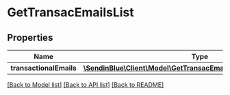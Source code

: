 # GetTransacEmailsList

## Properties
Name | Type | Description | Notes
------------ | ------------- | ------------- | -------------
**transactionalEmails** | [**\SendinBlue\Client\Model\GetTransacEmailsListTransactionalEmails[]**](GetTransacEmailsListTransactionalEmails.md) |  | [optional] 

[[Back to Model list]](../../README.md#documentation-for-models) [[Back to API list]](../../README.md#documentation-for-api-endpoints) [[Back to README]](../../README.md)

